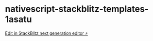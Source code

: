 # nativescript-stackblitz-templates-1asatu

[Edit in StackBlitz next generation editor ⚡️](https://stackblitz.com/~/github.com/Rybo2468/nativescript-stackblitz-templates-1asatu)